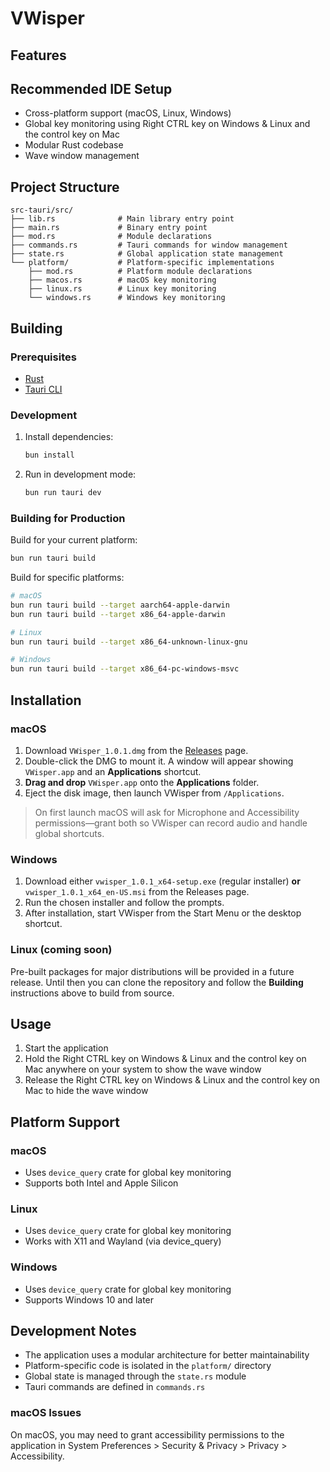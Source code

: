 # VWisper

## Features
## Recommended IDE Setup

- Cross-platform support (macOS, Linux, Windows)
- Global key monitoring using Right CTRL key on Windows & Linux and the control key on Mac
- Modular Rust codebase
- Wave window management

## Project Structure

```
src-tauri/src/
├── lib.rs              # Main library entry point
├── main.rs             # Binary entry point
├── mod.rs              # Module declarations
├── commands.rs         # Tauri commands for window management
├── state.rs            # Global application state management
└── platform/           # Platform-specific implementations
    ├── mod.rs          # Platform module declarations
    ├── macos.rs        # macOS key monitoring
    ├── linux.rs        # Linux key monitoring
    └── windows.rs      # Windows key monitoring
```

## Building

### Prerequisites

- [Rust](https://rustup.rs/)
- [Tauri CLI](https://tauri.app/v2/guides/getting-started/setup/)

### Development

1. Install dependencies:
   ```bash
   bun install
   ```

2. Run in development mode:
   ```bash
   bun run tauri dev
   ```

### Building for Production

Build for your current platform:
```bash
bun run tauri build
```

Build for specific platforms:
```bash
# macOS
bun run tauri build --target aarch64-apple-darwin
bun run tauri build --target x86_64-apple-darwin

# Linux
bun run tauri build --target x86_64-unknown-linux-gnu

# Windows
bun run tauri build --target x86_64-pc-windows-msvc
```

## Installation

### macOS

1. Download `VWisper_1.0.1.dmg` from the [Releases](https://github.com/xptea/VWisper/releases) page.
2. Double-click the DMG to mount it. A window will appear showing `VWisper.app` and an **Applications** shortcut.
3. **Drag and drop** `VWisper.app` onto the **Applications** folder.
4. Eject the disk image, then launch VWisper from `/Applications`.

> On first launch macOS will ask for Microphone and Accessibility permissions—grant both so VWisper can record audio and handle global shortcuts.

### Windows

1. Download either `vwisper_1.0.1_x64-setup.exe` (regular installer) **or** `vwisper_1.0.1_x64_en-US.msi` from the Releases page.
2. Run the chosen installer and follow the prompts.
3. After installation, start VWisper from the Start Menu or the desktop shortcut.

### Linux (coming soon)

Pre-built packages for major distributions will be provided in a future release. Until then you can clone the repository and follow the **Building** instructions above to build from source.

## Usage

1. Start the application
2. Hold the Right CTRL key on Windows & Linux and the control key on Mac anywhere on your system to show the wave window
3. Release the Right CTRL key on Windows & Linux and the control key on Mac to hide the wave window

## Platform Support

### macOS
- Uses `device_query` crate for global key monitoring
- Supports both Intel and Apple Silicon

### Linux
- Uses `device_query` crate for global key monitoring
- Works with X11 and Wayland (via device_query)

### Windows
- Uses `device_query` crate for global key monitoring
- Supports Windows 10 and later

## Development Notes

- The application uses a modular architecture for better maintainability
- Platform-specific code is isolated in the `platform/` directory
- Global state is managed through the `state.rs` module
- Tauri commands are defined in `commands.rs`

### macOS Issues
On macOS, you may need to grant accessibility permissions to the application in System Preferences > Security & Privacy > Privacy > Accessibility.
